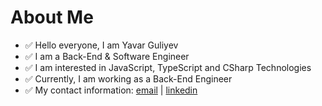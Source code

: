 # About Me

- ✅ Hello everyone, I am Yavar Guliyev
- ✅ I am a Back-End & Software Engineer
- ✅ I am interested in JavaScript, TypeScript and CSharp Technologies
- ✅ Currently, I am working as a Back-End Engineer
- ✅ My contact information: [email](guliyev.yavar@gmail.com) | [linkedin](https://www.linkedin.com/in/yavarguliyev10/)

